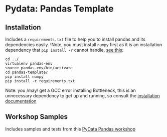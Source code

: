 # Pydata: Pandas Template

## Installation
Includes a `requirements.txt` file to help you to install pandas and its dependencies easily. !Note, you must install `numpy` first as it is an installation dependency that `pip install -r` cannot handle, [see this](http://stackoverflow.com/a/11015904/1445241):

    cd ../
    virtualenv pandas-env
    source pandas-env/bin/activate
    cd pandas-template/
    pip install numpy
    pip install -r requirements.txt

Note: you /may/ get a GCC error installing Bottleneck, this is an unnecessary dependency to get up and running, so consult the [installation documentation](http://pandas.pydata.org/pandas-docs/stable/install.html#dependencies)

## Workshop Samples
Includes samples and tests from this [PyData Pandas workshop](http://www.meetup.com/San-Francisco-PyData/events/113481092/)


